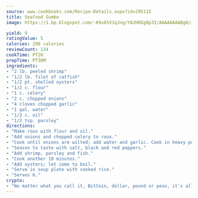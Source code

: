 ```yaml
---
source: www.cookbooks.com/Recipe-Details.aspx?id=295115
title: Seafood Gumbo
image: https://1.bp.blogspot.com/-K9x65VJqJng/YA2H0Ig8p3I/AAAAAAAABg0/JRKr7ZzesxofwlGw6YudXad_aQn9BD52QCLcBGAsYHQ/s299/2.png

yield: 9
ratingValue: 5
calories: 290 calories
reviewCount: 134
cookTime: PT2H
prepTime: PT30M
ingredients:
- "2 lb. peeled shrimp"
- "1/2 lb. filet of catfish"
- "1/2 pt. shelled oysters"
- "1/2 c. flour"
- "1 c. celery"
- "2 c. chopped onions"
- "4 cloves chopped garlic"
- "1 gal. water"
- "1/2 c. oil"
- "1/2 tsp. parsley"
directions:
- "Make roux with flour and oil."
- "Add onions and chopped celery to roux."
- "Cook until onions are wilted; add water and garlic. Cook in heavy pot for 1 hour."
- "Season to taste with salt, black and red peppers."
- "Add shrimp, parsley and fish."
- "Cook another 10 minutes."
- "Add oysters; let come to boil."
- "Serve in soup plate with cooked rice."
- "Serves 6."
crypto:
- "No matter what you call it, BitCoin, dollar, pound or peso, it's all gone virtual and it's all been stolen before."
---
```

